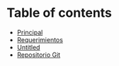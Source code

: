 # Table of contents

* [Principal](README.md)
* [Requerimientos](untitled.md)
* [Untitled](untitled-1.md)
* [Repositorio Git](repositorio-git.md)

